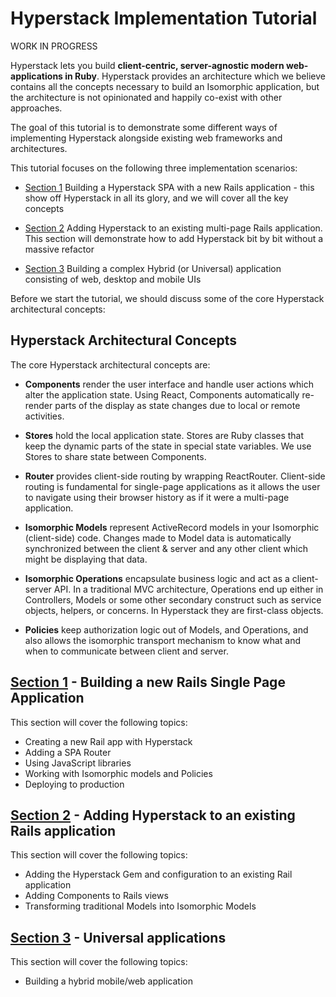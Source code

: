 # Hyperstack Implementation Tutorial

WORK IN PROGRESS

Hyperstack lets you build  **client-centric, server-agnostic modern web-applications in Ruby**. Hyperstack provides an architecture which we believe contains all the concepts necessary to build an Isomorphic application, but the architecture is not opinionated and happily co-exist with other approaches.

The goal of this tutorial is to demonstrate some different ways of implementing Hyperstack alongside existing web frameworks and architectures.  

This tutorial focuses on the following three implementation scenarios:

+ [Section 1](/section_1/readme.md) Building a Hyperstack SPA with a new Rails application - this show off Hyperstack in all its glory, and we will cover all the key concepts

+ [Section 2](/section_2/readme.md) Adding Hyperstack to an existing multi-page Rails application. This section will demonstrate how to add Hyperstack bit by bit without a massive refactor

+ [Section 3](/section_3/readme.md) Building a complex Hybrid (or Universal) application consisting of web, desktop and mobile UIs

Before we start the tutorial, we should discuss some of the core Hyperstack architectural concepts:

## Hyperstack Architectural Concepts

The core Hyperstack architectural concepts are:

+ **Components** render the user interface and handle user actions which alter the application state. Using React, Components automatically re-render parts of the display as state changes due to local or remote activities.

+ **Stores** hold the local application state. Stores are Ruby classes that keep the dynamic parts of the state in special state variables. We use Stores to share state between Components.

+ **Router** provides client-side routing by wrapping ReactRouter. Client-side routing is fundamental for single-page applications as it allows the user to navigate using their browser history as if it were a multi-page application.

+ **Isomorphic Models** represent ActiveRecord models in your Isomorphic (client-side) code. Changes made to Model data is automatically synchronized between the client & server and any other client which might be displaying that data.  

+ **Isomorphic Operations** encapsulate business logic and act as a client-server API. In a traditional MVC architecture, Operations end up either in Controllers, Models or some other secondary construct such as service objects, helpers, or concerns. In Hyperstack they are first-class objects.

+ **Policies** keep authorization logic out of Models, and Operations, and also allows the isomorphic transport mechanism to know what and when to communicate between client and server.

## [Section 1](/section_1/readme.md) - Building a new Rails Single Page Application

This section will cover the following topics:

+ Creating a new Rail app with Hyperstack
+ Adding a SPA Router
+ Using JavaScript libraries
+ Working with Isomorphic models and Policies
+ Deploying to production

## [Section 2](/section_2/readme.md) - Adding Hyperstack to an existing Rails application

This section will cover the following topics:

+ Adding the Hyperstack Gem and configuration to an existing Rail application
+ Adding Components to Rails views
+ Transforming traditional Models into Isomorphic Models

## [Section 3](/section_3/readme.md) - Universal applications 

This section will cover the following topics:

+ Building a hybrid mobile/web application 

